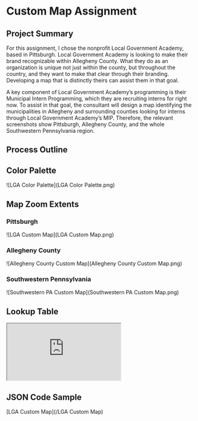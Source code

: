 # Custom Map Assignment

## Project Summary
For this assignment, I chose the nonprofit Local Government Academy, based in Pittsburgh. Local Government Academy is looking to make their brand recognizable within Allegheny County. What they do as an organization is unique not just within the county, but throughout the country, and they want to make that clear through their branding. Developing a map that is distinctly theirs can assist them in that goal. 

A key component of Local Government Academy’s programming is their Municipal Intern Programming, which they are recruiting interns for right now. To assist in that goal, the consultant will design a map identifying the municipalities in Allegheny and surrounding counties looking for interns through Local Government Academy’s MIP. Therefore, the relevant screenshots show Pittsburgh, Allegheny County, and the whole Southwestern Pennsylvania region. 

## Process Outline


## Color Palette
![LGA Color Palette](LGA Color Palette.png)

## Map Zoom Extents
### Pittsburgh
![LGA Custom Map](LGA Custom Map.png)

### Allegheny County
![Allegheny County Custom Map](Allegheny County Custom Map.png)

### Southwestern Pennsylvania
![Southwestern PA Custom Map](Southwestern PA Custom Map.png)

## Lookup Table
<iframe src="https://docs.google.com/spreadsheets/d/e/2PACX-1vS7WR5UQFz1MfbGTjqbdH85sLAns338FvCb7IUCVDB0qxiGmxOQ4Ji5aL-stoI63j0VPaP7pAsnldRM/pubhtml?widget=true&amp;headers=false"></iframe>

## JSON Code Sample
[LGA Custom Map](/LGA Custom Map)
